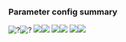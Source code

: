 ### Parameter config summary 
<tr><td><img alt="?" src="neurons_D1_Muscles.png"/></td><td><img alt="?" src="traces_neuron_Muscles_D1.png"/></td></tr>
<tr><td><img alt=" " src="neuron_activity_D1_Muscles.png"/></td><td><img alt=" " src="traces_neuron_activity_Muscles_D1.png"/></td></tr>
<tr><td><img alt=" " src="muscles_D1_Muscles.png"/></td><td><img alt=" " src="traces_muscles_Muscles_D1.png"/></td></tr>
<tr><td><img alt=" " src="muscle_activity_D1_Muscles.png"/></td><td><img alt=" " src="traces_muscles_activity_Muscles_D1.png"/></td></tr>
